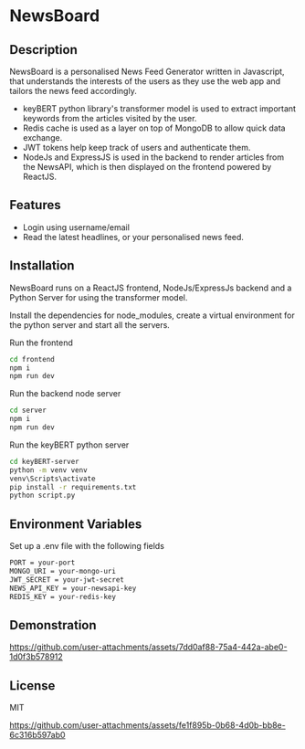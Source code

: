 # NewsBoard
## Description

NewsBoard is a personalised News Feed Generator written in Javascript, that understands the interests of the users as they use the web app and tailors the news feed accordingly.
- keyBERT python library's transformer model is used to extract important keywords from the articles visited by the user.
- Redis cache is used as a layer on top of MongoDB to allow quick data exchange.
- JWT tokens help keep track of users and authenticate them.
- NodeJs and ExpressJS is used in the backend to render articles from the NewsAPI, which is then displayed on the frontend powered by ReactJS.

## Features
- Login using username/email
- Read the latest headlines, or your personalised news feed.

## Installation

NewsBoard runs on a ReactJS frontend, NodeJs/ExpressJs backend and a Python Server for using the transformer model. 

Install the dependencies for node_modules, create a virtual environment for the python server and start all the servers.

Run the frontend 
```sh
cd frontend
npm i
npm run dev
```
Run the backend node server 
```sh
cd server
npm i
npm run dev
```
Run the keyBERT python server
```sh
cd keyBERT-server
python -m venv venv
venv\Scripts\activate
pip install -r requirements.txt
python script.py
```
## Environment Variables
Set up a .env file with the following fields
```sh
PORT = your-port
MONGO_URI = your-mongo-uri
JWT_SECRET = your-jwt-secret
NEWS_API_KEY = your-newsapi-key
REDIS_KEY = your-redis-key
```

## Demonstration
https://github.com/user-attachments/assets/7dd0af88-75a4-442a-abe0-1d0f3b578912

## License
MIT



https://github.com/user-attachments/assets/fe1f895b-0b68-4d0b-bb8e-6c316b597ab0

